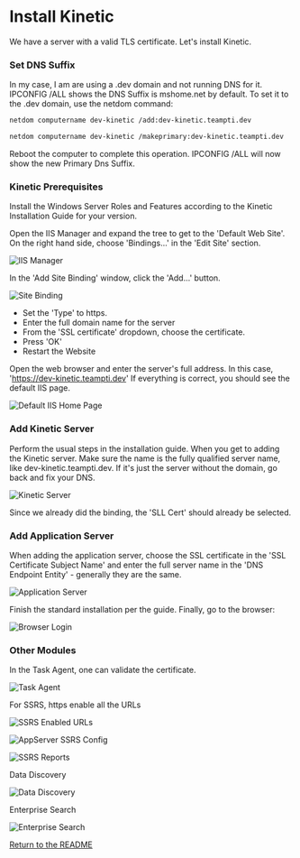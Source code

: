 # Install Kinetic

We have a server with a valid TLS certificate. Let's install Kinetic.

### Set DNS Suffix

In my case, I am are using a .dev domain and not running DNS for it. IPCONFIG /ALL shows the DNS Suffix is mshome.net by default. To set it to the .dev domain, use the netdom command:

```bash
netdom computername dev-kinetic /add:dev-kinetic.teampti.dev

netdom computername dev-kinetic /makeprimary:dev-kinetic.teampti.dev
```

Reboot the computer to complete this operation. IPCONFIG /ALL will now show the new Primary Dns Suffix.

### Kinetic Prerequisites

Install the Windows Server Roles and Features according to the Kinetic Installation Guide for your version.

Open the IIS Manager and expand the tree to get to the 'Default Web Site'. On the right hand side, choose 'Bindings...' in the 'Edit Site' section.

![IIS Manager](images/IIS.png)

In the 'Add Site Binding' window, click the 'Add...' button.

![Site Binding](images/siteBinding.png)

- Set the 'Type' to https.
- Enter the full domain name for the server
- From the 'SSL certificate' dropdown, choose the certificate.
- Press 'OK'
- Restart the Website

Open the web browser and enter the server's full address. In this case, 'https://dev-kinetic.teampti.dev' If everything is correct, you should see the default IIS page.

![Default IIS Home Page](images/defaultIISHomePage.png)

### Add Kinetic Server

Perform the usual steps in the installation guide. When you get to adding the Kinetic server. Make sure the name is the fully qualified server name, like dev-kinetic.teampti.dev. If it's just the server without the domain, go back and fix your DNS.

![Kinetic Server](images/kineticServer.png)

Since we already did the binding, the 'SLL Cert' should already be selected.

### Add Application Server

When adding the application server, choose the SSL certificate in the 'SSL Certificate Subject Name' and enter the full server name in the 'DNS Endpoint Entity' - generally they are the same.

![Application Server](images/applicationServer.png)

Finish the standard installation per the guide. Finally, go to the browser:

![Browser Login](images/browserLogin.png)

### Other Modules

In the Task Agent, one can validate the certificate.

![Task Agent](images/taskAgent.png)

For SSRS, https enable all the URLs

![SSRS Enabled URLs](images/SSRSConfig.png)

![AppServer SSRS Config](images/appServerSSRSConfig.png)

![SSRS Reports](images/ssrsReports.png)

Data Discovery

![Data Discovery](images/dataDiscovery.png)

Enterprise Search

![Enterprise Search](images/enterpriseSearch.png)

[Return to the README](https://github.com/epiusers-help/AutoDevCerts/blob/main/README.md)
